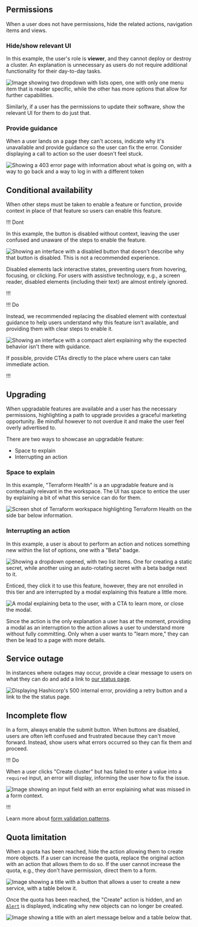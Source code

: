 ## Permissions 

When a user does not have permissions, hide the related actions, navigation items and views.

### Hide/show relevant UI

In this example, the user's role is **viewer**, and they cannot deploy or destroy a cluster. An explanation is unnecessary as users do not require additional functionality for their day-to-day tasks.

![Image showing two dropdown with lists open, one with only one menu item that is reader specific, while the other has more options that allow for further capabilities.](/assets/patterns/disabled-patterns/permissions-example.png)

Similarly, if a user has the permissions to update their software, show the relevant UI for them to do just that.


### Provide guidance

When a user lands on a page they can't access, indicate why it's unavailable and provide guidance so the user can fix the error. Consider displaying a call to action so the user doesn't feel stuck.

![Showing a 403 error page with information about what is going on, with a way to go back and a way to log in with a different token](/assets/patterns/disabled-patterns/permissions-example-3.png)

## Conditional availability

When other steps must be taken to enable a feature or function, provide context in place of that feature so users can enable this feature.

!!! Dont

In this example, the button is disabled without context, leaving the user confused and unaware of the steps to enable the feature.

![Showing an interface with a disabled button that doesn't describe why that button is disabled. This is not a recommended experience.](/assets/patterns/disabled-patterns/conditional-availability-example-disabled.png)

Disabled elements lack interactive states, preventing users from hovering, focusing, or clicking. For users with assistive technology, e.g., a screen reader, disabled elements (including their text) are almost entirely ignored.

!!!


!!! Do

Instead, we recommended replacing the disabled element with contextual guidance to help users understand why this feature isn't available, and providing them with clear steps to enable it.

![Showing an interface with a compact alert explaining why the expected behavior isn't there with guidance.](/assets/patterns/disabled-patterns/conditional-availability-example-explanation.png)

If possible, provide CTAs directly to the place where users can take immediate action.

!!!


## Upgrading

When upgradable features are available and a user has the necessary permissions, highlighting a path to upgrade provides a graceful marketing opportunity. Be mindful however to not overdue it and make the user feel overly advertised to.

There are two ways to showcase an upgradable feature:

- Space to explain
- Interrupting an action

### Space to explain

In this example, "Terraform Health" is a an upgradable feature and is contextually relevant in the workspace. The UI has space to entice the user by explaining a bit of what this service can do for them.

![Screen shot of Terraform workspace highlighting Terraform Health on the side bar below information.](/assets/patterns/disabled-patterns/upgrade-inline-example.png)

### Interrupting an action

In this example, a user is about to perform an action and notices something new within the list of options, one with a "Beta" badge. 

![Showing a dropdown opened, with two list items. One for creating a static secret, while another using an auto-rotating secret with a beta badge next to it.](/assets/patterns/disabled-patterns/upgrade-modal-example-1.png)

Enticed, they click it to use this feature, however, they are not enrolled in this tier and are interrupted by a modal explaining this feature a little more.

![A modal explaining beta to the user, with a CTA to learn more, or close the modal.](/assets/patterns/disabled-patterns/upgrade-modal-example-2.png)

Since the action is the only explanation a user has at the moment, providing a modal as an interruption to the action allows a user to understand more without fully committing. Only when a user wants to "learn more," they can then be lead to a page with more details.


## Service outage

In instances where outages may occur, provide a clear message to users on what they can do and add a link to [our status page](https://status.hashicorp.com/).

![Displaying Hashicorp's 500 internal error, providing a retry button and a link to the the status page.](/assets/patterns/disabled-patterns/service-outage-example.png)

## Incomplete flow

In a form, always enable the submit button. When buttons are disabled, users are often left confused and frustrated because they can't move forward. Instead, show users what errors occurred so they can fix them and proceed. 

!!! Do

When a user clicks "Create cluster" but has failed to enter a value into a `required` input, an error will display, informing the user how to fix the issue.

![Image showing an input field with an error explaining what was missed in a form context.](/assets/patterns/disabled-patterns/incomplete-flow-example.png)

!!!

Learn more about [form validation patterns](/patterns/form-patterns?tab=validation).

## Quota limitation

When a quota has been reached, hide the action allowing them to create more objects. If a user can increase the quota, replace the original action with an action that allows them to do so. If the user cannot increase the quota, e.g., they don't have permission, direct them to a form.

![Image showing a title with a button that allows a user to create a new service, with a table below it.](/assets/patterns/disabled-patterns/create-new-limitation-example.png)

Once the quota has been reached, the "Create" action is hidden, and an [`Alert`](https://helios.hashicorp.design/components/alert) is displayed, indicating why new objects can no longer be created.

![Image showing a title with an alert message below and a table below that.](/assets/patterns/disabled-patterns/create-new-limitation-reached-example.png)